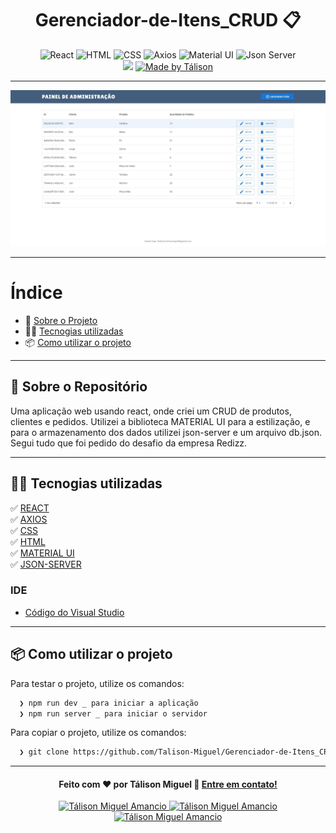 <h1 align="center">
 Gerenciador-de-Itens_CRUD 📋
</h1>

<p align="center">
  <img alt="React" src="https://img.shields.io/badge/React-blue">
  <img alt="HTML" src="https://img.shields.io/badge/Html-red">
  <img alt="CSS" src="https://img.shields.io/badge/Css-blue">
  <img alt="Axios" src="https://img.shields.io/badge/Axios-blue">
  <img alt="Material UI" src="https://img.shields.io/badge/Material UI-green">
  <img alt="Json Server" src="https://img.shields.io/badge/Json server-green">
  
  <br>
  
  <img src="https://img.shields.io/badge/Code%20quality-A-green"/>

  <a href="https://www.linkedin.com/in/talison-miguel/">
    <img alt="Made by Tálison" src="https://img.shields.io/badge/Made%20by-talison-red">
  </a>
</p>

---

<p align="center">
  <img alt="Imagem da Aplicação" src="public/imageProject.jpg" />
</p>

---

#  Índice

- :rocket: [Sobre o Projeto](#rocket-sobre-o-projeto)
- 👨‍💻️ [Tecnogias utilizadas](#%EF%B8%8F-tecnogias-utilizadas)
- 📦️ [Como utilizar o projeto](#%EF%B8%8F-como-utilizar-o-projeto)
---

## :rocket: Sobre o Repositório

Uma aplicação web usando react, onde criei um CRUD de produtos, clientes e pedidos. Utilizei a biblioteca MATERIAL UI para a estilização, e para o armazenamento dos dados utilizei json-server e um arquivo db.json. Segui tudo que foi pedido do desafio da empresa Redizz.

---

## 👨‍💻️ Tecnogias utilizadas

✅ [ REACT ](https://pt-br.reactjs.org/) <br/>
✅ [ AXIOS ](https://axios-http.com/ptbr/docs/intro) <br/>
✅ [ CSS ](https://developer.mozilla.org/pt-BR/docs/Web/CSS) <br/>
✅ [ HTML ](https://developer.mozilla.org/pt-BR/docs/Web/HTML) <br/>
✅ [ MATERIAL UI ](https://mui.com/material-ui/) <br/>
✅ [ JSON-SERVER ](https://www.npmjs.com/package/json-server) <br/>

###  IDE

  - [ Código do Visual Studio ](https://code.visualstudio.com/)

---

## 📦️ Como utilizar o projeto

Para testar o projeto, utilize os comandos:

```bash
  ❯ npm run dev _ para iniciar a aplicação
  ❯ npm run server _ para iniciar o servidor
```

Para copiar o projeto, utilize os comandos:

```bash
  ❯ git clone https://github.com/Talison-Miguel/Gerenciador-de-Itens_CRUD.git
```

---

<h4 align="center">
  Feito com ❤️ por Tálison Miguel 👋️ <a href="mailto:talisonmiguel84@gmail.com">Entre em contato!</a>
</h4>

<p align="center">
  <a href="https://www.linkedin.com/in/talison-miguel/">
    <img alt="Tálison Miguel Amancio" src="https://img.shields.io/badge/LinkedIn-Tálison_Miguel-0e76a8?style=flat&logoColor=white&logo=linkedin">
  </a>
  <a href="https://www.facebook.com/profile.php?id=100009099058734">
    <img alt="Tálison Miguel Amancio" src="https://img.shields.io/badge/Facebook-Tálison_Miguel-1778F2?style=flat&logoColor=white&logo=facebook">
  </a>
  <a href="https://www.instagram.com/talison_miguel_00/">
    <img alt="Tálison Miguel Amancio" src="https://img.shields.io/badge/Instagram-@talison__miguel__00-833AB4?style=flat&logoColor=white&logo=instagram">
  </a>
  
